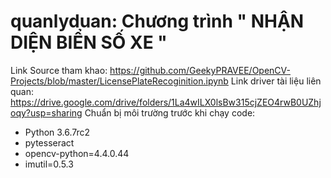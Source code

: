 # quanlyduan: Chương trình " NHẬN DIỆN BIỂN SỐ XE "
Link Source tham khao: https://github.com/GeekyPRAVEE/OpenCV-Projects/blob/master/LicensePlateRecoginition.ipynb
Link driver tài liệu liên quan: https://drive.google.com/drive/folders/1La4wILX0lsBw315cjZEO4rwB0UZhjoqy?usp=sharing
Chuẩn bị môi trường trước khi chạy code:
- Python 3.6.7rc2
- pytesseract
- opencv-python=4.4.0.44
- imutil=0.5.3
